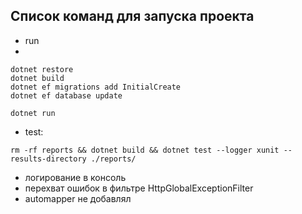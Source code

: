  
## Список команд для запуска проекта

- run
- 
```
dotnet restore
dotnet build
dotnet ef migrations add InitialCreate
dotnet ef database update

dotnet run
```

- test:
```
rm -rf reports && dotnet build && dotnet test --logger xunit --results-directory ./reports/
```

- логирование в консоль
- перехват ошибок в фильтре HttpGlobalExceptionFilter
- automapper не добавлял
